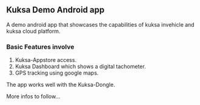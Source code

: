 ## Kuksa Demo Android app

A demo android app that showcases the capabilities of kuksa invehicle and kuksa cloud platform.

### Basic Features involve

1. Kuksa-Appstore access.
2. Kuksa Dashboard which shows a digital tachometer.
3. GPS tracking using google maps.

The app works well with the Kuksa-Dongle.

More infos to follow...